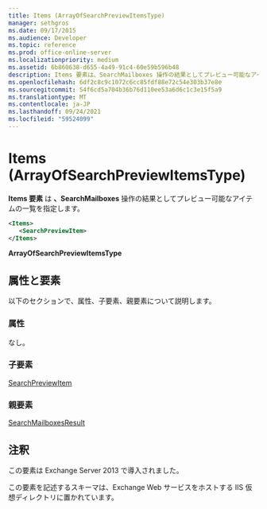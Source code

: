 ```yaml
---
title: Items (ArrayOfSearchPreviewItemsType)
manager: sethgros
ms.date: 09/17/2015
ms.audience: Developer
ms.topic: reference
ms.prod: office-online-server
ms.localizationpriority: medium
ms.assetid: 6b860638-d655-4a49-91c4-60e59b596b48
description: Items 要素は、SearchMailboxes 操作の結果としてプレビュー可能なアイテムの一覧を指定します。
ms.openlocfilehash: 6df2c8c9c1072c6cc85fdf88e72c54e303b37e8e
ms.sourcegitcommit: 54f6cd5a704b36b76d110ee53a6d6c1c3e15f5a9
ms.translationtype: MT
ms.contentlocale: ja-JP
ms.lasthandoff: 09/24/2021
ms.locfileid: "59524099"
---
```

# <a name="items-arrayofsearchpreviewitemstype"></a>Items (ArrayOfSearchPreviewItemsType)

**Items 要素** は **、SearchMailboxes** 操作の結果としてプレビュー可能なアイテムの一覧を指定します。 
  
```XML
<Items>
   <SearchPreviewItem>
</Items>
```

 **ArrayOfSearchPreviewItemsType**
## <a name="attributes-and-elements"></a>属性と要素

以下のセクションで、属性、子要素、親要素について説明します。
  
### <a name="attributes"></a>属性

なし。
  
### <a name="child-elements"></a>子要素

[SearchPreviewItem](searchpreviewitem.md)
  
### <a name="parent-elements"></a>親要素

[SearchMailboxesResult](searchmailboxesresult.md)
  
## <a name="remarks"></a>注釈

この要素は Exchange Server 2013 で導入されました。
  
この要素を記述するスキーマは、Exchange Web サービスをホストする IIS 仮想ディレクトリに置かれています。
  

